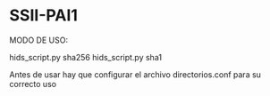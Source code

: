 # SSII-PAI1

MODO DE USO:

hids_script.py sha256
hids_script.py sha1

Antes de usar hay que configurar el archivo directorios.conf para su correcto uso